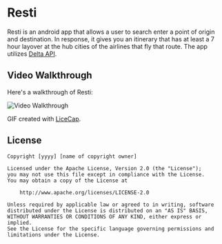# Resti

Resti is an android app that allows a user to search enter a point of origin and destination. In response, it gives you an itinerary that has at least a 7 hour layover at the hub cities of the airlines that fly that route. The app utilizes [Delta API](http://dev-delta-airlines.devportal.apigee.com/apiproducts).

## Video Walkthrough

Here's a walkthrough of Resti:

<img src='http://imgur.com/a/qqGKE' title='Video Walkthrough' width='' alt='Video Walkthrough' />

GIF created with [LiceCap](http://www.cockos.com/licecap/).

## License

    Copyright [yyyy] [name of copyright owner]

    Licensed under the Apache License, Version 2.0 (the "License");
    you may not use this file except in compliance with the License.
    You may obtain a copy of the License at

        http://www.apache.org/licenses/LICENSE-2.0

    Unless required by applicable law or agreed to in writing, software
    distributed under the License is distributed on an "AS IS" BASIS,
    WITHOUT WARRANTIES OR CONDITIONS OF ANY KIND, either express or implied.
    See the License for the specific language governing permissions and
    limitations under the License.
